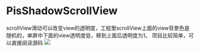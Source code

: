 # PisShadowScrollView
scrollView滑动可以改变view的透明度，工程里scrollView上面的view背景色是随机的，单屏中下面的view透明度低，移到上面后透明度为1。
项目比较简单，可以直接阅读源码
![](https://github.com/cyjFS/PisShadowScrollView/raw/master/Untitled.gif)
